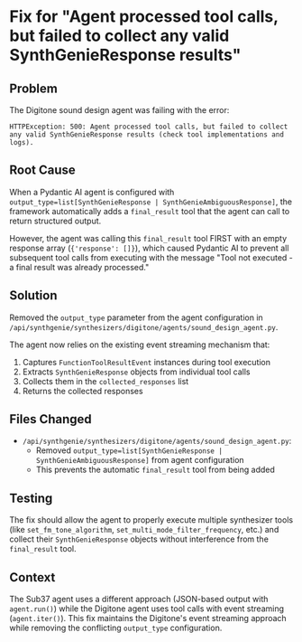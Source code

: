 # Fix for "Agent processed tool calls, but failed to collect any valid SynthGenieResponse results"

## Problem

The Digitone sound design agent was failing with the error:
```
HTTPException: 500: Agent processed tool calls, but failed to collect any valid SynthGenieResponse results (check tool implementations and logs).
```

## Root Cause

When a Pydantic AI agent is configured with `output_type=list[SynthGenieResponse | SynthGenieAmbiguousResponse]`, the framework automatically adds a `final_result` tool that the agent can call to return structured output.

However, the agent was calling this `final_result` tool FIRST with an empty response array (`{'response': []}`), which caused Pydantic AI to prevent all subsequent tool calls from executing with the message "Tool not executed - a final result was already processed."

## Solution

Removed the `output_type` parameter from the agent configuration in `/api/synthgenie/synthesizers/digitone/agents/sound_design_agent.py`.

The agent now relies on the existing event streaming mechanism that:
1. Captures `FunctionToolResultEvent` instances during tool execution
2. Extracts `SynthGenieResponse` objects from individual tool calls  
3. Collects them in the `collected_responses` list
4. Returns the collected responses

## Files Changed

- `/api/synthgenie/synthesizers/digitone/agents/sound_design_agent.py`:
  - Removed `output_type=list[SynthGenieResponse | SynthGenieAmbiguousResponse]` from agent configuration
  - This prevents the automatic `final_result` tool from being added

## Testing

The fix should allow the agent to properly execute multiple synthesizer tools (like `set_fm_tone_algorithm`, `set_multi_mode_filter_frequency`, etc.) and collect their `SynthGenieResponse` objects without interference from the `final_result` tool.

## Context

The Sub37 agent uses a different approach (JSON-based output with `agent.run()`) while the Digitone agent uses tool calls with event streaming (`agent.iter()`). This fix maintains the Digitone's event streaming approach while removing the conflicting `output_type` configuration.